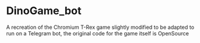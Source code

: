 # DinoGame_bot

A recreation of the Chromium T-Rex game slightly modified to be adapted to run on a Telegram bot, the original code for the game itself is OpenSource
